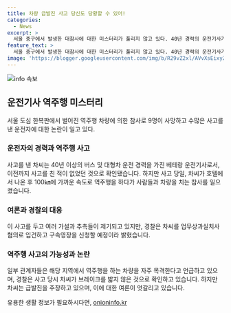 ```yaml
---
title: 차량 급발진 사고 당신도 당황할 수 있어!
categories:
  - News
excerpt: >
  서울 중구에서 발생한 대참사에 대한 미스터리가 풀리지 않고 있다. 40년 경력의 운전기사가 역주행 후 시속 100㎞로 달리다가 사람과 차량에 충돌한 뒤 시청역에서 멈추는 사고가 발생했다. 운전자는 브레이크에 이상이 없다고 주장하며 구속영장이 신청될 전망이다. 역주행으로 9명이 숨지는 참사를 일으킨 운전자는 과거 사고가 없는 베테랑이지만, 차량의 이상과 급발진 주장으로 사고의 원인이 논란이 되고 있다. 현장 주변에 따르면 역주행은 흔한 일이었으며, 운전자의 급발진 주장에도 사건의 경위와 CCTV 영상이 상충되는 점이 수사를 복잡하게 만들고 있다.
feature_text: >
  서울 중구에서 발생한 대참사에 대한 미스터리가 풀리지 않고 있다. 40년 경력의 운전기사가 역주행 후 시속 100㎞로 달리다가 사람과 차량에 충돌한 뒤 시청역에서 멈추는 사고가 발생했다. 운전자는 브레이크에 이상이 없다고 주장하며 구속영장이 신청될 전망이다. 역주행으로 9명이 숨지는 참사를 일으킨 운전자는 과거 사고가 없는 베테랑이지만, 차량의 이상과 급발진 주장으로 사고의 원인이 논란이 되고 있다. 현장 주변에 따르면 역주행은 흔한 일이었으며, 운전자의 급발진 주장에도 사건의 경위와 CCTV 영상이 상충되는 점이 수사를 복잡하게 만들고 있다.
image: 'https://blogger.googleusercontent.com/img/b/R29vZ2xl/AVvXsEixyZcFfHzMRdzZMjFBmAUKJYCLCGyLL1o632UiGVXcaFdKo_bkvkuCioo0uUKlGfBVcT3P84aROyZIXSBEx3Aw5nCQ3pTgDom1WDC4m8eifvWiAmWEEVb4x6G_l8C0QH225ldMjyaFvpxGEBGNO37VmDTDMHGhJPq73UglMfDca1-0aw/s1600/blogspot.png'
---
```


<p><img src="https://blogger.googleusercontent.com/img/b/R29vZ2xl/AVvXsEixyZcFfHzMRdzZMjFBmAUKJYCLCGyLL1o632UiGVXcaFdKo_bkvkuCioo0uUKlGfBVcT3P84aROyZIXSBEx3Aw5nCQ3pTgDom1WDC4m8eifvWiAmWEEVb4x6G_l8C0QH225ldMjyaFvpxGEBGNO37VmDTDMHGhJPq73UglMfDca1-0aw/s1600/blogspot.png" alt="info 속보" /></p>

<h2 data-ke-size="size26">운전기사 역주행 미스터리</h2>

<p data-ke-size="size16">서울 도심 한복판에서 벌어진 역주행 차량에 의한 참사로 9명이 사망하고 수많은 사고를 낸 운전자에 대한 논란이 일고 있다.</p>

<h3>운전자의 경력과 역주행 사고</h3>

<p data-ke-size="size16">사고를 낸 차씨는 40년 이상의 버스 및 대형차 운전 경력을 가진 베테랑 운전기사로서, 이전까지 사고를 친 적이 없었던 것으로 확인됐습니다. 하지만 사고 당일, 차씨가 호텔에서 나온 후 100㎞에 가까운 속도로 역주행을 하다가 사람들과 차량을 치는 참사를 일으켰습니다.</p>

<h3>여론과 경찰의 대응</h3>

<p data-ke-size="size16">이 사고를 두고 여러 가설과 추측들이 제기되고 있지만, 경찰은 차씨를 업무상과실치사 혐의로 입건하고 구속영장을 신청할 예정이라 밝혔습니다.</p>

<h3>역주행 사고의 가능성과 논란</h3>

<p data-ke-size="size16">일부 관계자들은 해당 지역에서 역주행을 하는 차량을 자주 목격한다고 언급하고 있으며, 경찰은 사고 당시 차씨가 브레이크를 밟지 않은 것으로 확인하고 있습니다. 하지만 차씨는 급발진을 주장하고 있으며, 이에 대한 여론이 엇갈리고 있습니다.</p>
유용한 생활 정보가 필요하시다면, <a href="https://onioninfo.kr" rel="dofollow">onioninfo.kr</a>


